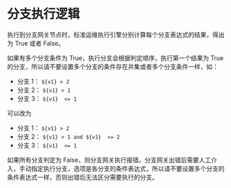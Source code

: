 # 分支执行逻辑

执行到分支网关节点时，标准运维执行引擎分别计算每个分支表达式的结果，得出为 True 或者 False。

如果有多个分支条件为 True，执行分支会根据判定顺序，执行第一个结果为 True 的分支，所以请不要设置多个分支的条件存在并集或者多个分支条件一样，如：

- 分支 1： `${v1} > 2`
- 分支 2： `${v1} > 1`
- 分支 3： `${v1}  <= 1`

可以改为
- 分支 1： `${v1} > 2`
- 分支 2： `${v1} > 1 and ${v1}  <= 2`
- 分支 3： `${v1}  <= 1`

如果所有分支判定为 False，则分支网关执行报错。分支网关出错后需要人工介入，手动指定执行分支，选项是各分支的条件表达式，所以请不要设置多个分支的条件表达式一样，否则出错后无法区分需要执行的分支。
